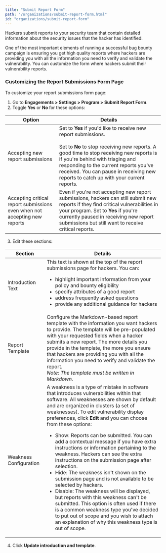 ```yaml
---
title: "Submit Report Form"
path: "/organizations/submit-report-form.html"
id: "organizations/submit-report-form"
---
```


Hackers submit reports to your security team that contain detailed information about the security issues that the hacker has identified.

One of the most important elements of running a successful bug bounty campaign is ensuring you get high quality reports where hackers are providing you with all the information you need to verify and validate the vulnerability. You can customize the form where hackers submit their vulnerability reports.

### Customizing the Report Submissions Form Page
To customize your report submissions form page:
1. Go to **Engagements > Settings > Program > Submit Report Form**.
2. Toggle **Yes** or **No** for these options:

Option | Details
------ | -------
Accepting new report submissions | Set to **Yes** if you'd like to receive new report submissions. <br><br>Set to **No** to stop receiving new reports. A good time to stop receiving new reports is if you're behind with triaging and responding to the current reports you've received. You can pause in receiving new reports to catch up with your current reports.
Accepting critical report submissions even when not accepting new reports | Even if you're not accepting new report submissions, hackers can still submit new reports if they find critical vulnerabilities in your program. Set to **Yes** if you're currently paused in receiving new report submissions but still want to receive critical reports.  

3. Edit these sections:

Section | Details
------- | --------
Introduction Text | This text is shown at the top of the report submissions page for hackers. You can: <br><ul><li>highlight important information from your policy and bounty eligibility</li><li>specify attributes of a good report</li><li>address frequently asked questions</li><li>provide any additional guidance for hackers</li></ul>
Report Template | Configure the Markdown-based report template with the information you want hackers to provide. The template will be pre-populated with your requested fields when a hacker submits a new report. The more details you provide in the template, the more you ensure that hackers are providing you with all the information you need to verify and validate the report. <br> *Note: The template must be written in Markdown*.
Weakness Configuration | A weakness is a type of mistake in software that introduces vulnerabilities within that software. All weaknesses are shown by default and are organized in clusters (a set of weaknesses). To edit vulnerability display preferences, click **Edit** and you can choose from these options: <br><ul><li>Show: Reports can be submitted. You can add a contextual message if you have extra instructions or information pertaining to the weakness. Hackers can see the extra instructions on the submission page after selection.</li><li>Hide: The weakness isn't shown on the submission page and is not available to be selected by hackers.</li><li>Disable: The weakness will be displayed, but reports with this weakness can't be submitted. This option is often used if there is a common weakness type you've decided to put out of scope and you wish to attach an explanation of why this weakness type is out of scope. </li></ul>

4. Click **Update introduction and template**.

